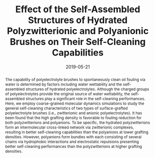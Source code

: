 ---
title: "Effect of the Self-Assembled Structures of Hydrated Polyzwitterionic and Polyanionic Brushes on Their Self-Cleaning Capabilities"
authors:
- You-Liang Zhu
- Zhong-Yuan Lu
- Zhan-Wei Li
- Zhao-Yan Sun
- Xiaokong Liu
date: "2019-05-21"
doi: "10.1021/acs.langmuir.9b00714"
publication_types: ["期刊文章"]
publication: "Langmuir"
publication_short: "Langmuir"
abstract: "The capability of polyelectrolyte brushes to spontaneously  clean oil fouling via water is determined by factors including water  wettability and the self-assembled structures of hydrated  polyelectrolytes. Although the charged groups of polyelectrolytes  provide the original source of water wettability, the self-assembled  structures play a significant role in the self-cleaning performances.  Here, we employ coarse-grained molecular dynamics simulations to study  the general self-cleaning characteristics of two types of  surface-grafted polyelectrolyte brushes (i.e., zwitterionic and anionic  polyelectrolytes). It has been found that the high grafting density is  favorable to fouling reduction for both polyzwitterions and polyanions.  To be specific, the hydrated polyzwitterions form an intermolecular  cross-linked network via zwitterionic complexes, resulting in better  self-cleaning capabilities than the polyanions at lower grafting  densities. However, polyanions form bundles with each consisting of  several chains via hydrophobic interactions and electrostatic repulsions  presenting better self-cleaning performances than the polyzwitterions  at higher grafting densities."
url_pdf: "https://doi.org/10.1021/acs.langmuir.9b00714"
---